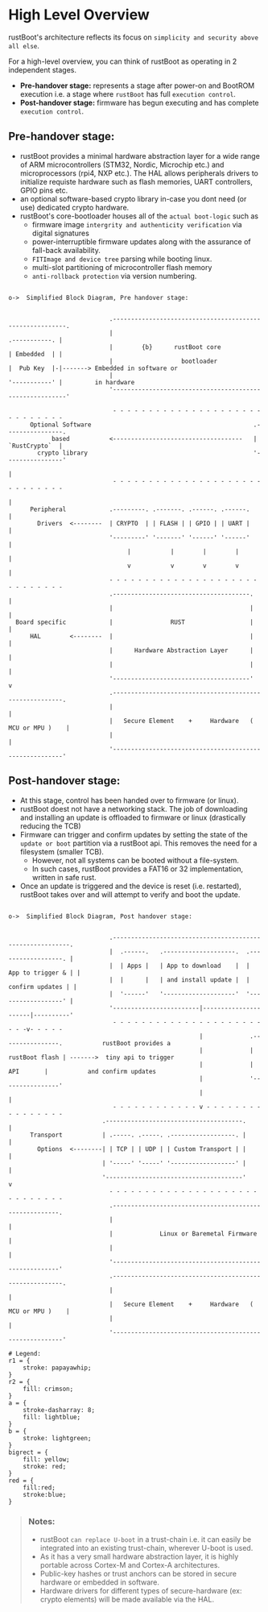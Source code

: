 # High Level Overview

rustBoot's architecture reflects its focus on `simplicity and security above all else`. 

For a high-level overview, you can think of rustBoot as operating in 2 independent stages. 

- **Pre-handover stage:** represents a stage after power-on and BootROM execution i.e. a stage where `rustBoot` has full `execution control`.
- **Post-handover stage:** firmware has begun executing and has complete `execution control`.

## Pre-handover stage: 

- rustBoot provides a minimal hardware abstraction layer for a wide range of ARM microcontrollers (STM32, Nordic, Microchip etc.) and microprocessors (rpi4, NXP etc.). The HAL allows peripherals drivers to initialize requiste hardware such as flash memories, UART controllers, GPIO pins etc.  
- an optional software-based crypto library in-case you dont need (or use) dedicated crypto hardware.
- rustBoot's core-bootloader houses all of the `actual boot-logic` such as
  - firmware image `intergrity and authenticity verification` via digital signatures
  - power-interruptible firmware updates along with the assurance of fall-back availability. 
  - `FITImage and device tree` parsing while booting linux.
  - multi-slot partitioning of microcontroller flash memory
  - `anti-rollback protection` via version numbering.


```svgbob

o->  Simplified Block Diagram, Pre handover stage:


                            .---------------------------------------------------------.
                            |                                           .-----------. |
                            |        {b}      rustBoot core             | Embedded  | |
                            |                   bootloader              |  Pub Key  |-|-------> Embedded in software or 
                            |                                           '-----------' |         in hardware
                            '---------------------------------------------------------' 

                             - - - - - - - - - - - - - - - - - - - - - - - - - - - - -  
      Optional Software                                             .----------------.        
            based           <------------------------------------   |  `RustCrypto`  | 
        crypto library                                              '----------------' 
                                                                            | 
                             - - - - - - - - - - - - - - - - - - - - - - - - - - - - -        
                                                                            |
      Peripheral            .---------. .-------. .------. .------.         |
        Drivers  <--------  | CRYPTO  | | FLASH | | GPIO | | UART |         |
                            '---------' '-------' '------' '------'         |
                                 |           |        |        |            |
                                 v           v        v        v            |
                            - - - - - - - - - - - - - - - - - - - - - - - - - - - - -        
                            .--------------------------------------.        |  
                            |                                      |        |
  Board specific            |                RUST                  |        |
      HAL        <--------  |                                      |        |
                            |      Hardware Abstraction Layer      |        |
                            |                                      |        |
                            '--------------------------------------'        v 
                            .--------------------------------------------------------.
                            |                                                        |
                            |   Secure Element    +     Hardware   ( MCU or MPU )    |
                            |                                                        |     
                            '--------------------------------------------------------'
```

## Post-handover stage: 

- At this stage, control has been handed over to firmware (or linux).
- rustBoot doest not have a networking stack. The job of downloading and installing an update is offloaded to firmware or linux (drastically reducing the TCB)
- Firmware can trigger and confirm updates by setting the state of the `update or boot` partition via a rustBoot api. This removes the need for a filesystem (smaller TCB). 
  - However, not all systems can be booted without a file-system. 
  - In such cases, rustBoot provides a FAT16 or 32 implementation, written in safe rust. 
- Once an update is triggered and the device is reset (i.e. restarted), rustBoot takes over and will attempt to verify and boot the update.


```svgbob

o->  Simplified Block Diagram, Post handover stage:


                            .----------------------------------------------------------.
                            |  .------.   .--------------------.  .------------------. |
                            |  | Apps |   | App to download    |  | App to trigger & | | 
                            |  |      |   | and install update |  |  confirm updates | |
                            |  '------'   '--------------------'  '------------------' |
                            '------------------------|----------------------|----------' 
                             - - - - - - - - - - - - - - - - - - - - - - - -v- - - - -  
                                                     |             .----------------.           rustBoot provides a  
                                                     |             | rustBoot flash | ------->  tiny api to trigger  
                                                     |             |      API       |           and confirm updates
                                                     |             '----------------' 
                                                     |                      | 
                             - - - - - - - - - - - - v - - - - - - - - - - - - - - - -        
                          .--------------------------------------.          |                                      
      Transport           | .-----. .-----. .------------------. |          |
        Options  <--------| | TCP | | UDP | | Custom Transport | |          |
                          | '-----' '-----' '------------------' |          |
                          '--------------------------------------'          v
                            - - - - - - - - - - - - - - - - - - - - - - - - - - - - -        
                            .-------------------------------------------------------.        
                            |                                                       |
                            |             Linux or Baremetal Firmware               |       
                            |                                                       |              
                            '-------------------------------------------------------'         
                            .--------------------------------------------------------.
                            |                                                        |
                            |   Secure Element    +     Hardware   ( MCU or MPU )    |
                            |                                                        |     
                            '--------------------------------------------------------'

# Legend:
r1 = {
    stroke: papayawhip;
}
r2 = {
    fill: crimson;
}
a = {
    stroke-dasharray: 8;
    fill: lightblue;
}
b = {
    stroke: lightgreen;
}
bigrect = {
    fill: yellow;
    stroke: red;
}
red = {
    fill:red;
    stroke:blue;
}

```
> ### Notes:
> 
> - rustBoot `can replace U-boot` in a trust-chain i.e. it can easily be integrated into an existing trust-chain, wherever U-boot is used.
> - As it has a very small hardware abstraction layer, it is highly portable across Cortex-M and Cortex-A architectures. 
> - Public-key hashes or trust anchors can be stored in secure hardware or embedded in software.
> - Hardware drivers for different types of secure-hardware (ex: crypto elements) will be made available via the HAL. 
